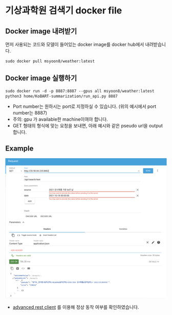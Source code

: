 # 기상과학원 검색기 docker file


## Docker image 내려받기
먼저 사용되는 코드와 모델이 들어있는 docker image를 docker hub에서 내려받습니다.
```
sudo docker pull msyoon8/weather:latest
```
## Docker image 실행하기

```
sudo docker run -d -p 8887:8887 --gpus all msyoon8/weather:latest python3 home/KoBART-summarization/run_api.py 8887
```
- Port number는 원하시는 port로 지정하실 수 있습니다. (위의 예시에서 port number는 8887)
- 주의: gpu 가 available한 machine이여야 합니다.
- GET 형태의 형식에 맞는 요청을 보내면, 아래 예시와 같은 pseudo url을 output합니다.

## Example

![request_example](./request_example.png)

- [advanced rest client](https://chrome.google.com/webstore/detail/advanced-rest-client/hgmloofddffdnphfgcellkdfbfbjeloo/related) 를 이용해 정상 동작 여부를 확인하였습니다.
